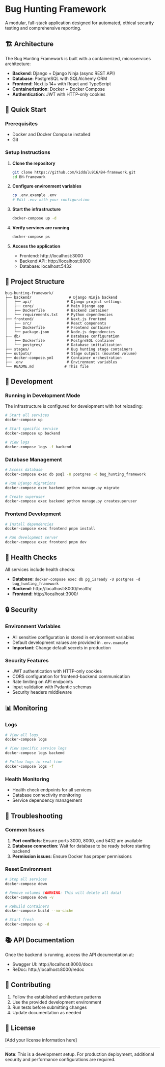 # Bug Hunting Framework

A modular, full-stack application designed for automated, ethical security testing and comprehensive reporting.

## 🏗️ Architecture

The Bug Hunting Framework is built with a containerized, microservices architecture:

- **Backend**: Django + Django Ninja (async REST API)
- **Database**: PostgreSQL with SQLAlchemy ORM
- **Frontend**: Next.js 14+ with React and TypeScript
- **Containerization**: Docker + Docker Compose
- **Authentication**: JWT with HTTP-only cookies

## 🚀 Quick Start

### Prerequisites

- Docker and Docker Compose installed
- Git

### Setup Instructions

1. **Clone the repository**
   ```bash
   git clone https://github.com/kiddulu916/BH-framework.git
   cd BH-framework
   ```

2. **Configure environment variables**
   ```bash
   cp .env.example .env
   # Edit .env with your configuration
   ```

3. **Start the infrastructure**
   ```bash
   docker-compose up -d
   ```

4. **Verify services are running**
   ```bash
   docker-compose ps
   ```

5. **Access the application**
   - Frontend: http://localhost:3000
   - Backend API: http://localhost:8000
   - Database: localhost:5432

## 📁 Project Structure

```
bug-hunting-framework/
├── backend/                 # Django Ninja backend
│   ├── api/                # Django project settings
│   ├── core/               # Main Django app
│   ├── Dockerfile          # Backend container
│   └── requirements.txt    # Python dependencies
├── frontend/               # Next.js frontend
│   ├── src/                # React components
│   ├── Dockerfile          # Frontend container
│   └── package.json        # Node.js dependencies
├── db/                     # Database configuration
│   ├── Dockerfile          # PostgreSQL container
│   └── postgres/           # Database initialization
├── stages/                 # Bug hunting stage containers
├── outputs/                # Stage outputs (mounted volume)
├── docker-compose.yml      # Container orchestration
├── .env                    # Environment variables
└── README.md              # This file
```

## 🔧 Development

### Running in Development Mode

The infrastructure is configured for development with hot reloading:

```bash
# Start all services
docker-compose up

# Start specific service
docker-compose up backend

# View logs
docker-compose logs -f backend
```

### Database Management

```bash
# Access database
docker-compose exec db psql -U postgres -d bug_hunting_framework

# Run Django migrations
docker-compose exec backend python manage.py migrate

# Create superuser
docker-compose exec backend python manage.py createsuperuser
```

### Frontend Development

```bash
# Install dependencies
docker-compose exec frontend pnpm install

# Run development server
docker-compose exec frontend pnpm dev
```

## 🏥 Health Checks

All services include health checks:

- **Database**: `docker-compose exec db pg_isready -U postgres -d bug_hunting_framework`
- **Backend**: http://localhost:8000/health/
- **Frontend**: http://localhost:3000/

## 🔒 Security

### Environment Variables

- All sensitive configuration is stored in environment variables
- Default development values are provided in `.env.example`
- **Important**: Change default secrets in production

### Security Features

- JWT authentication with HTTP-only cookies
- CORS configuration for frontend-backend communication
- Rate limiting on API endpoints
- Input validation with Pydantic schemas
- Security headers middleware

## 📊 Monitoring

### Logs

```bash
# View all logs
docker-compose logs

# View specific service logs
docker-compose logs backend

# Follow logs in real-time
docker-compose logs -f
```

### Health Monitoring

- Health check endpoints for all services
- Database connectivity monitoring
- Service dependency management

## 🐛 Troubleshooting

### Common Issues

1. **Port conflicts**: Ensure ports 3000, 8000, and 5432 are available
2. **Database connection**: Wait for database to be ready before starting backend
3. **Permission issues**: Ensure Docker has proper permissions

### Reset Environment

```bash
# Stop all services
docker-compose down

# Remove volumes (WARNING: This will delete all data)
docker-compose down -v

# Rebuild containers
docker-compose build --no-cache

# Start fresh
docker-compose up -d
```

## 📚 API Documentation

Once the backend is running, access the API documentation at:
- Swagger UI: http://localhost:8000/docs
- ReDoc: http://localhost:8000/redoc

## 🤝 Contributing

1. Follow the established architecture patterns
2. Use the provided development environment
3. Run tests before submitting changes
4. Update documentation as needed

## 📄 License

[Add your license information here]

---

**Note**: This is a development setup. For production deployment, additional security and performance configurations are required. 
